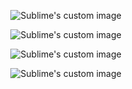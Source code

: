 <p align="center">
  <img src="https://github.com/user-attachments/assets/a54f047f-8101-4f9c-857f-0401b0dee9c6" alt="Sublime's custom image"/>
</p>
<p align="center">
  <img src="https://github.com/user-attachments/assets/0e3d9090-0942-4775-8d1b-891a2934d427" alt="Sublime's custom image"/>
</p>
<p align="center">
  <img src="https://github.com/user-attachments/assets/2c14607a-0891-4858-a810-e4936de161e1" alt="Sublime's custom image"/>
</p>
<p align="center">
  <img src="https://github.com/user-attachments/assets/8a375e19-e1ff-4e57-b03b-f9a441fceba4" alt="Sublime's custom image"/>
</p>
